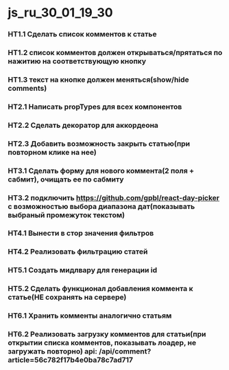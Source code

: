 # js_ru_30_01_19_30

### HT1.1 Сделать список комментов к статье
### HT1.2 список комментов должен открываться/прятаться по нажитию на соответствующую кнопку
### HT1.3 текст на кнопке должен меняться(show/hide comments)

### HT2.1 Написать propTypes для всех компонентов
### HT2.2 Сделать декоратор для аккордеона
### HT2.3 Добавить возможность закрыть статью(при повторном клике на нее)

### HT3.1 Сделать форму для нового коммента(2 поля + сабмит), очищать ее по сабмиту
### HT3.2 подключить https://github.com/gpbl/react-day-picker с возможностью выбора диапазона дат(показывать выбраный промежуток текстом)

### HT4.1 Вынести в стор значения фильтров
### HT4.2 Реализовать фильтрацию статей

### HT5.1 Создать мидлвару для генерации id
### HT5.2 Сделать функционал добавления коммента к статье(НЕ сохранять на сервере)

### HT6.1 Хранить комменты аналогично статьям
### HT6.2 Реализовать загрузку комментов для статьи(при открытии списка комментов, показывать лоадер, не загружать повторно) api: /api/comment?article=56c782f17b4e0ba78c7ad717